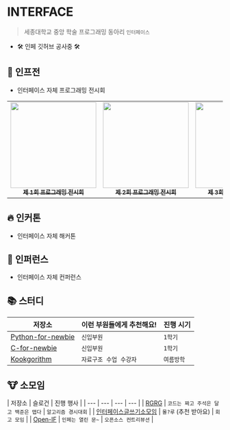 # INTERFACE
> 세종대학교 중앙 학술 프로그래밍 동아리 `인터페이스`


- 🛠 인페 깃허브 공사중 🛠


## 🌊 인프전
- 인터페이스 자체 프로그래밍 전시회

<table>
  <tr>
     <td align="center"><a href="#"><img src="https://www.notion.so/image/https%3A%2F%2Fs3-us-west-2.amazonaws.com%2Fsecure.notion-static.com%2Fc2a2c172-ec9d-42ca-829d-e5d010ac8667%2FUntitled.png?table=block&id=bce4e21b-5f51-40cb-8ad4-4a9bbc06cf11&spaceId=589524b2-3305-43e8-8bd1-e5ef38e06a7e&width=2000&userId=23bd4e95-1359-422d-aa8a-ff6ef73b3eb8&cache=v2" width="200px;" alt=""/><br/><sub><b>제 1회 프로그래밍 전시회</b></sub></a><br/></td>
     <td align="center"><a href="https://github.com/2018-Interface-Programming-Exhibition"><img src="https://www.notion.so/image/https%3A%2F%2Fs3-us-west-2.amazonaws.com%2Fsecure.notion-static.com%2F464af54a-a686-4735-ad2b-c613ca5c21cf%2FUntitled.png?table=block&id=44234db5-64d0-4c2b-bf90-361b44141b41&spaceId=589524b2-3305-43e8-8bd1-e5ef38e06a7e&width=2000&userId=23bd4e95-1359-422d-aa8a-ff6ef73b3eb8&cache=v2" width="200px;" alt=""/><br/><sub><b>제 2회 프로그래밍 전시회</b></sub></a><br/></td>
     <td align="center"><a href="#"><img src="https://user-images.githubusercontent.com/41139770/178262107-b308d329-3aeb-4cd1-8b85-86e186c75671.png" width="200px;" alt=""/><br/><sub><b>제 3회 프로그래밍 전시회</b></sub></a><br/></td>
     <td align="center"><a href="#"><img src="https://scontent-ssn1-1.cdninstagram.com/v/t51.2885-15/226177766_411035310329323_8539365022888811785_n.jpg?stp=dst-jpg_e35&_nc_ht=scontent-ssn1-1.cdninstagram.com&_nc_cat=107&_nc_ohc=BvXez8OMXugAX_gvDtu&edm=ALQROFkBAAAA&ccb=7-5&ig_cache_key=MjYyODMxNzg2MjI0MDkzNTYwNQ%3D%3D.2-ccb7-5&oh=00_AT9fT0PYVM0uuGCXcLkdNSHfLmxMDPjGdiz4gP0lMBMD-w&oe=62D32314&_nc_sid=30a2ef" width="200px;" alt=""/><br/><sub><b>제 4회 프로그래밍 전시회</b></sub></a><br/></td>
  </tr>

</table>


## 🔥 인커톤
- 인터페이스 자체 해커톤

## 💖 인퍼런스
- 인터페이스 자체 컨퍼런스


## 📚 스터디


| 저장소 | 이런 부원들에게 추천해요! | 진행 시기 |
| --- | --- | --- |
| [Python-for-newbie](https://github.com/sejonginterface/Python-for-newbie) | `신입부원` | `1학기` |
| [C-for-newbie](https://github.com/sejonginterface/C-for-newbie) | `신입부원` | `1학기` |
| [Kookgorithm](https://github.com/sejonginterface/Kookgorithm) | `자료구조 수업 수강자` | `여름방학` |


## 🐮 소모임

| 저장소 | 슬로건 | 진행 행사 |
| --- | --- | --- | --- |
| [RGRG](https://github.com/sejonginterface/RGRG) | `코드는 짜고 주석은 달고 백준은 맵다` | `알고리즘 경시대회` |
| [인터페이스글쓰기소모임](https://github.com/sejonginterface/InterfaceWritingCircle) |  `몰?루` (추천 받아요) | `회고 모임` |
| [Open-IF](https://github.com/sejonginterface/Open-IF) | `인페는 열린 문~` | `오픈소스 컨트리뷰션` | 
